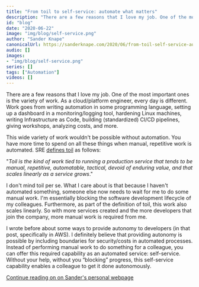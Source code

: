 ```yaml
---
title: "From toil to self-service: automate what matters"
description: "There are a few reasons that I love my job. One of the most important ones is the variety of work. As a cloud/platform engineer, every day is different. Work goes from writing automation in some programming language, setting up a dashboard in a monitoring/logging tool, hardening Linux machines, writing Infrastructure as Code, building (standardized) CI/CD pipelines, giving workshops, analyzing costs, and more."
id: "blog"
date: "2020-06-22"
image: "img/blog/self-service.png"
author: "Sander Knape"
canonicalUrl: https://sanderknape.com/2020/06/from-toil-self-service-automate-matters/
audio: []
images:
- "img/blog/self-service.png"
series: []
tags: ["Automation"]
videos: []
---
```

There are a few reasons that I love my job. One of the most important ones is the variety of work. As a cloud/platform engineer, every day is different. Work goes from writing automation in some programming language, setting up a dashboard in a monitoring/logging tool, hardening Linux machines, writing Infrastructure as Code, building (standardized) CI/CD pipelines, giving workshops, analyzing costs, and more.

This wide variety of work wouldn't be possible without automation. You have more time to spend on all these things when manual, repetitive work is automated. SRE [defines toil](https://landing.google.com/sre/sre-book/chapters/eliminating-toil/) as follows:

"*Toil is the kind of work tied to running a production service that tends to be manual, repetitive, automatable, tactical, devoid of enduring value, and that scales linearly as a service grows*."

I don't mind toil per se. What I care about is that because I haven't automated something, someone else now needs to wait for me to do some manual work. I'm essentially blocking the software development lifecycle of my colleagues. Furthermore, as part of the definition of toil, this work also scales linearly. So with more services created and the more developers that join the company, more manual work is required from me.

I wrote before about some ways to provide autonomy to developers (in that post, specifically in AWS). I definitely believe that providing autonomy is possible by including boundaries for security/costs in automated processes. Instead of performing manual work to do something for a colleague, you can offer this required capability as an automated service: self-service. Without your help, without you “blocking” progress, this self-service capability enables a colleague to get it done autonomously.


[Continue reading on on Sander's personal webpage](https://sanderknape.com/2020/06/from-toil-self-service-automate-matters/)
